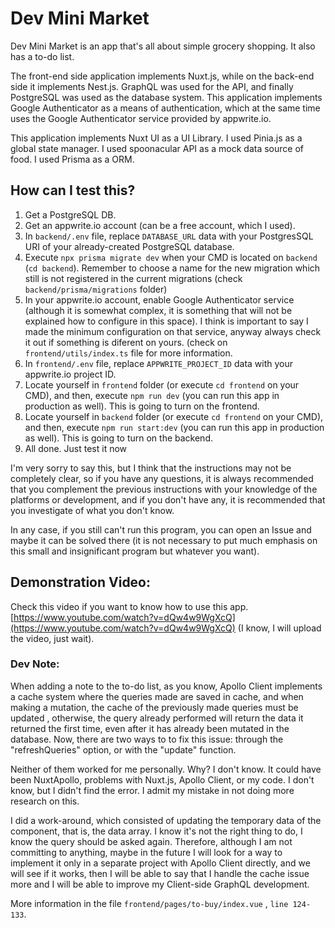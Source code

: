 # Dev Mini Market
Dev Mini Market is an app that's all about simple grocery shopping. It also has a to-do list.

The front-end side application implements Nuxt.js, while on the back-end side it implements Nest.js. GraphQL was used for the API, and finally PostgreSQL was used as the database system. This application implements Google Authenticator as a means of authentication, which at the same time uses the Google Authenticator service provided by appwrite.io.

This application implements Nuxt UI as a UI Library. I used Pinia.js as a global state manager. I used spoonacular API as a mock data source of food. I used Prisma as a ORM.

## How can I test this?
1. Get a PostgreSQL DB.
2. Get an appwrite.io account (can be a free account, which I used).
3. In `backend/.env` file, replace `DATABASE_URL` data with your PostgresSQL URI of your already-created PostgreSQL database.
4. Execute `npx prisma migrate dev` when your CMD is located on `backend` (`cd backend`). Remember to choose a name for the new migration which still is not registered in the current migrations (check `backend/prisma/migrations` folder)
5. In your appwrite.io account, enable Google Authenticator service (although it is somewhat complex, it is something that will not be explained how to configure in this space). I think is important to say I made the minimum configuration on that service, anyway always check it out if something is diferent on yours. (check on `frontend/utils/index.ts` file for more information.
6. In `frontend/.env` file, replace `APPWRITE_PROJECT_ID` data with your appwrite.io project ID.
7. Locate yourself in `frontend` folder (or execute `cd frontend` on your CMD), and then, execute `npm run dev` (you can run this app in production as well). This is going to turn on the frontend.
8. Locate yourself in `backend` folder (or execute `cd frontend` on your CMD), and then, execute `npm run start:dev` (you can run this app in production as well). This is going to turn on the backend.
9. All done. Just test it now

I'm very sorry to say this, but I think that the instructions may not be completely clear, so if you have any questions, it is always recommended that you complement the previous instructions with your knowledge of the platforms or development, and if you don't have any, it is recommended that you investigate of what you don't know. 

In any case, if you still can't run this program, you can open an Issue and maybe it can be solved there (it is not necessary to put much emphasis on this small and insignificant program but whatever you want).

## Demonstration Video:
Check this video if you want to know how to use this app.
[https://www.youtube.com/watch?v=dQw4w9WgXcQ](https://www.youtube.com/watch?v=dQw4w9WgXcQ)
(I know, I will upload the video, just wait).

### Dev Note:
When adding a note to the to-do list, as you know, Apollo Client implements a cache system where the queries made are saved in cache, and when making a mutation, the cache of the previously made queries must be updated , otherwise, the query already performed will return the data it returned the first time, even after it has already been mutated in the database. Now, there are two ways to to fix this issue: through the "refreshQueries" option, or with the "update" function.

Neither of them worked for me personally. Why? I don't know. It could have been NuxtApollo, problems with Nuxt.js, Apollo Client, or my code. I don't know, but I didn't find the error. I admit my mistake in not doing more research on this.

I did a work-around, which consisted of updating the temporary data of the component, that is, the data array. I know it's not the right thing to do, I know the query should be asked again. Therefore, although I am not committing to anything, maybe in the future I will look for a way to implement it only in a separate project with Apollo Client directly, and we will see if it works, then I will be able to say that I handle the cache issue more and I will be able to improve my Client-side GraphQL development.

More information in the file `frontend/pages/to-buy/index.vue` , `line 124-133`.